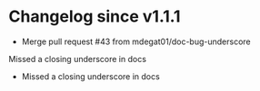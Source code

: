 # Changelog since v1.1.1
- Merge pull request #43 from mdegat01/doc-bug-underscore

Missed a closing underscore in docs 
- Missed a closing underscore in docs 
